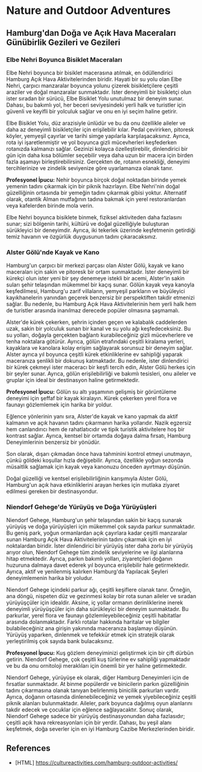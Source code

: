 # Nature and Outdoor Adventures

## Hamburg'dan Doğa ve Açık Hava Maceraları Günübirlik Gezileri ve Gezileri

### Elbe Nehri Boyunca Bisiklet Maceraları

Elbe Nehri boyunca bir bisiklet macerasına atılmak, en ödüllendirici Hamburg Açık Hava Aktivitelerinden biridir. Hayati bir su yolu olan Elbe Nehri, çarpıcı manzaralar boyunca yolunu çizerek bisikletçilere çeşitli araziler ve doğal manzaralar sunmaktadır. İster deneyimli bir bisikletçi olun ister sıradan bir sürücü, Elbe Bisiklet Yolu unutulmaz bir deneyim sunar. Dahası, bu bakımlı yol, her beceri seviyesindeki yerli halk ve turistler için güvenli ve keyifli bir yolculuk sağlar ve onu en iyi seçim haline getirir.

Elbe Bisiklet Yolu, düz arazisiyle ünlüdür ve bu da onu özellikle aileler ve daha az deneyimli bisikletçiler için erişilebilir kılar. Pedal çevirirken, pitoresk köyler, yemyeşil çayırlar ve tarihi simge yapılarla karşılaşacaksınız. Ayrıca, rota iyi işaretlenmiştir ve yol boyunca gizli mücevherleri keşfederken rotanızda kalmanızı sağlar. Gezinizi kolayca özelleştirebilir, dinlendirici bir gün için daha kısa bölümler seçebilir veya daha uzun bir macera için birden fazla aşamayı birleştirebilirsiniz. Gerçekten de, rotanın esnekliği, deneyimi tercihlerinize ve zindelik seviyenize göre uyarlamanıza olanak tanır.

**Profesyonel İpucu:** Nehir boyunca birçok doğal noktadan birinde yemek yemenin tadını çıkarmak için bir piknik hazırlayın. Elbe Nehri'nin doğal güzelliğinin ortasında bir yemeğin tadını çıkarmak gibisi yoktur. Alternatif olarak, otantik Alman mutfağının tadına bakmak için yerel restoranlardan veya kafelerden birinde mola verin.

Elbe Nehri boyunca bisiklete binmek, fiziksel aktiviteden daha fazlasını sunar; sizi bölgenin tarihi, kültürü ve doğal güzelliğiyle buluşturan sürükleyici bir deneyimdir. Ayrıca, iki tekerlek üzerinde keşfetmenin getirdiği temiz havanın ve özgürlük duygusunun tadını çıkaracaksınız.

### Alster Gölü'nde Kayak ve Kano

Hamburg'un çarpıcı bir merkezi parçası olan Alster Gölü, kayak ve kano maceraları için sakin ve pitoresk bir ortam sunmaktadır. İster deneyimli bir kürekçi olun ister yeni bir şey denemeye istekli bir acemi, Alster'in sakin suları şehir telaşından mükemmel bir kaçış sunar. Gölün kayak veya kanoyla keşfedilmesi, Hamburg'u zarif villaların, yemyeşil parkların ve büyüleyici kayıkhanelerin yanından geçerek benzersiz bir perspektiften takdir etmenizi sağlar. Bu nedenle, bu Hamburg Açık Hava Aktivitelerinin hem yerli halk hem de turistler arasında inanılmaz derecede popüler olmasına şaşmamalı.

Alster'de kürek çekerken, şehrin içinden geçen ve kalabalık caddelerden uzak, sakin bir yolculuk sunan bir kanal ve su yolu ağı keşfedeceksiniz. Bu su yolları, doğayla gerçekten bağlantı kurabileceğiniz gizli mücevherlere ve tenha noktalara götürür. Ayrıca, gölün etrafındaki çeşitli kiralama yerleri, kayaklara ve kanolara kolay erişim sağlayarak sorunsuz bir deneyim sağlar. Alster ayrıca yıl boyunca çeşitli kürek etkinliklerine ev sahipliği yaparak maceranıza şenlikli bir dokunuş katmaktadır. Bu nedenle, ister dinlendirici bir kürek çekmeyi ister maceracı bir keşfi tercih edin, Alster Gölü herkes için bir şeyler sunar. Ayrıca, gölün erişilebilirliği ve bakımlı tesisleri, onu aileler ve gruplar için ideal bir destinasyon haline getirmektedir.

**Profesyonel İpucu:** Gölün su altı yaşamının gelişmiş bir görüntüleme deneyimi için şeffaf bir kayak kiralayın. Kürek çekerken yerel flora ve faunayı gözlemlemek için harika bir yoldur.

Eğlence yönlerinin yanı sıra, Alster'de kayak ve kano yapmak da aktif kalmanın ve açık havanın tadını çıkarmanın harika yollarıdır. Nazik egzersiz hem canlandırıcı hem de rahatlatıcıdır ve tipik turistik aktivitelere hoş bir kontrast sağlar. Ayrıca, kentsel bir ortamda doğaya dalma fırsatı, Hamburg Deneyimlerinin benzersiz bir yönüdür.

Son olarak, dışarı çıkmadan önce hava tahminini kontrol etmeyi unutmayın, çünkü göldeki koşullar hızla değişebilir. Ayrıca, özellikle yoğun sezonda müsaitlik sağlamak için kayak veya kanonuzu önceden ayırtmayı düşünün.

Doğal güzelliği ve kentsel erişilebilirliğinin karışımıyla Alster Gölü, Hamburg'un açık hava etkinliklerini arayan herkes için mutlaka ziyaret edilmesi gereken bir destinasyondur.

### Niendorf Gehege'de Yürüyüş ve Doğa Yürüyüşleri

Niendorf Gehege, Hamburg'un şehir telaşından sakin bir kaçış sunarak yürüyüş ve doğa yürüyüşleri için mükemmel çok sayıda parkur sunmaktadır. Bu geniş park, yoğun ormanlardan açık çayırlara kadar çeşitli manzaralar sunan Hamburg Açık Hava Aktivitelerinin tadını çıkarmak için en iyi noktalardan biridir. İster dinlendirici bir yürüyüş ister daha zorlu bir yürüyüş arıyor olun, Niendorf Gehege tüm zindelik seviyelerine ve ilgi alanlarına hitap etmektedir. Ayrıca, parkın bakımlı yolları, ziyaretçileri doğanın huzuruna dalmaya davet ederek yıl boyunca erişilebilir hale getirmektedir. Ayrıca, aktif ve yenilenmiş kalırken Hamburg'da Yapılacak Şeyleri deneyimlemenin harika bir yoludur.

Niendorf Gehege içindeki parkur ağı, çeşitli keşiflere olanak tanır. Örneğin, ana döngü, nispeten düz ve gezinmesi kolay bir rota sunan aileler ve sıradan yürüyüşçüler için idealdir. Aksine, iç yollar ormanın derinliklerine inerek deneyimli yürüyüşçüler için daha sürükleyici bir deneyim sunmaktadır. Bu parkurlar, yerel flora ve faunayı gözlemleyebileceğiniz çeşitli habitatlar arasında dolanmaktadır. Farklı rotalar hakkında haritalar ve bilgiler bulabileceğiniz ana girişin yakınında maceranıza başlamayı düşünün. Yürüyüş yaparken, dinlenmek ve tefekkür etmek için stratejik olarak yerleştirilmiş çok sayıda bank bulacaksınız.

**Profesyonel İpucu:** Kuş gözlem deneyiminizi geliştirmek için bir çift dürbün getirin. Niendorf Gehege, çok çeşitli kuş türlerine ev sahipliği yapmaktadır ve bu da onu ornitoloji meraklıları için önemli bir yer haline getirmektedir.

Niendorf Gehege, yürüyüşe ek olarak, diğer Hamburg Deneyimleri için de fırsatlar sunmaktadır. At binme popülerdir ve binicilerin parkın güzelliğinin tadını çıkarmasına olanak tanıyan belirlenmiş binicilik parkurları vardır. Ayrıca, doğanın ortasında dinlenebileceğiniz ve yemek yiyebileceğiniz çeşitli piknik alanları bulunmaktadır. Aileler, park boyunca dağılmış oyun alanlarını takdir edecek ve çocuklar için eğlence sağlayacaktır. Sonuç olarak, Niendorf Gehege sadece bir yürüyüş destinasyonundan daha fazlasıdır; çeşitli açık hava rekreasyonları için bir yerdir. Dahası, bu yeşil alanı keşfetmek, doğa severler için en iyi Hamburg Cazibe Merkezlerinden biridir.


## References

- [HTML] https://cultureactivities.com/hamburg-outdoor-activities/
